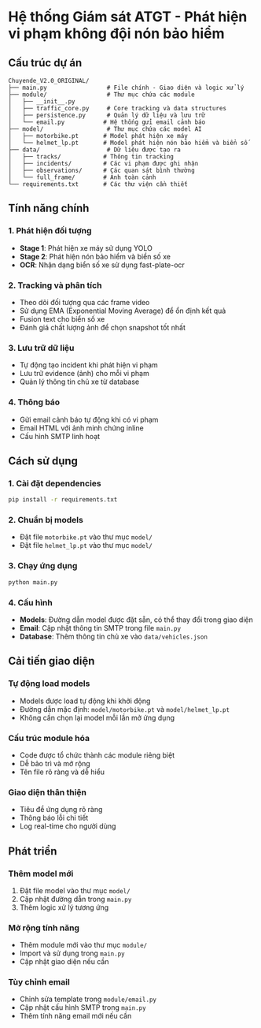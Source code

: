 # Hệ thống Giám sát ATGT - Phát hiện vi phạm không đội nón bảo hiểm

## Cấu trúc dự án

```
Chuyende_V2.0_ORIGINAL/
├── main.py                 # File chính - Giao diện và logic xử lý
├── module/                 # Thư mục chứa các module
│   ├── __init__.py
│   ├── traffic_core.py     # Core tracking và data structures
│   ├── persistence.py      # Quản lý dữ liệu và lưu trữ
│   └── email.py           # Hệ thống gửi email cảnh báo
├── model/                  # Thư mục chứa các model AI
│   ├── motorbike.pt       # Model phát hiện xe máy
│   └── helmet_lp.pt       # Model phát hiện nón bảo hiểm và biển số
├── data/                   # Dữ liệu được tạo ra
│   ├── tracks/            # Thông tin tracking
│   ├── incidents/         # Các vi phạm được ghi nhận
│   ├── observations/      # Các quan sát bình thường
│   └── full_frame/        # Ảnh toàn cảnh
└── requirements.txt       # Các thư viện cần thiết
```

## Tính năng chính

### 1. Phát hiện đối tượng
- **Stage 1**: Phát hiện xe máy sử dụng YOLO
- **Stage 2**: Phát hiện nón bảo hiểm và biển số xe
- **OCR**: Nhận dạng biển số xe sử dụng fast-plate-ocr

### 2. Tracking và phân tích
- Theo dõi đối tượng qua các frame video
- Sử dụng EMA (Exponential Moving Average) để ổn định kết quả
- Fusion text cho biển số xe
- Đánh giá chất lượng ảnh để chọn snapshot tốt nhất

### 3. Lưu trữ dữ liệu
- Tự động tạo incident khi phát hiện vi phạm
- Lưu trữ evidence (ảnh) cho mỗi vi phạm
- Quản lý thông tin chủ xe từ database

### 4. Thông báo
- Gửi email cảnh báo tự động khi có vi phạm
- Email HTML với ảnh minh chứng inline
- Cấu hình SMTP linh hoạt

## Cách sử dụng

### 1. Cài đặt dependencies
```bash
pip install -r requirements.txt
```

### 2. Chuẩn bị models
- Đặt file `motorbike.pt` vào thư mục `model/`
- Đặt file `helmet_lp.pt` vào thư mục `model/`

### 3. Chạy ứng dụng
```bash
python main.py
```

### 4. Cấu hình
- **Models**: Đường dẫn model được đặt sẵn, có thể thay đổi trong giao diện
- **Email**: Cập nhật thông tin SMTP trong file `main.py`
- **Database**: Thêm thông tin chủ xe vào `data/vehicles.json`

## Cải tiến giao diện

### Tự động load models
- Models được load tự động khi khởi động
- Đường dẫn mặc định: `model/motorbike.pt` và `model/helmet_lp.pt`
- Không cần chọn lại model mỗi lần mở ứng dụng

### Cấu trúc module hóa
- Code được tổ chức thành các module riêng biệt
- Dễ bảo trì và mở rộng
- Tên file rõ ràng và dễ hiểu

### Giao diện thân thiện
- Tiêu đề ứng dụng rõ ràng
- Thông báo lỗi chi tiết
- Log real-time cho người dùng

## Phát triển

### Thêm model mới
1. Đặt file model vào thư mục `model/`
2. Cập nhật đường dẫn trong `main.py`
3. Thêm logic xử lý tương ứng

### Mở rộng tính năng
- Thêm module mới vào thư mục `module/`
- Import và sử dụng trong `main.py`
- Cập nhật giao diện nếu cần

### Tùy chỉnh email
- Chỉnh sửa template trong `module/email.py`
- Cập nhật cấu hình SMTP trong `main.py`
- Thêm tính năng email mới nếu cần

